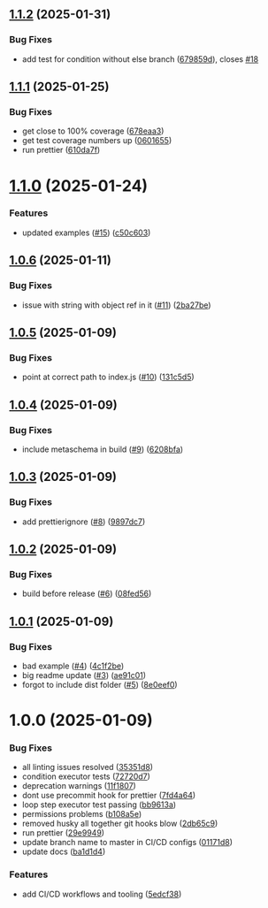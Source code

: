 ## [1.1.2](https://github.com/BelfordZ/open-rpc-flow/compare/v1.1.1...v1.1.2) (2025-01-31)


### Bug Fixes

* add test for condition without else branch ([679859d](https://github.com/BelfordZ/open-rpc-flow/commit/679859d0162eb9d8a80dbe8aaafe6fe4b579389b)), closes [#18](https://github.com/BelfordZ/open-rpc-flow/issues/18)

## [1.1.1](https://github.com/BelfordZ/open-rpc-flow/compare/v1.1.0...v1.1.1) (2025-01-25)


### Bug Fixes

* get close to 100% coverage ([678eaa3](https://github.com/BelfordZ/open-rpc-flow/commit/678eaa3f62c477c41a139c4209e547bfad74ff4b))
* get test coverage numbers up ([0601655](https://github.com/BelfordZ/open-rpc-flow/commit/0601655175e3ac160171488c865d4b42c489af06))
* run prettier ([610da7f](https://github.com/BelfordZ/open-rpc-flow/commit/610da7f8a84203b00d2beaf7b52040f3310b6d44))

# [1.1.0](https://github.com/BelfordZ/open-rpc-flow/compare/v1.0.6...v1.1.0) (2025-01-24)


### Features

* updated examples ([#15](https://github.com/BelfordZ/open-rpc-flow/issues/15)) ([c50c603](https://github.com/BelfordZ/open-rpc-flow/commit/c50c603f819fa5d4975a33a0525c075cf726dd88))

## [1.0.6](https://github.com/BelfordZ/open-rpc-flow/compare/v1.0.5...v1.0.6) (2025-01-11)


### Bug Fixes

* issue with string with object ref in it ([#11](https://github.com/BelfordZ/open-rpc-flow/issues/11)) ([2ba27be](https://github.com/BelfordZ/open-rpc-flow/commit/2ba27be8c36a64f39957686a815e8f915bc61e03))

## [1.0.5](https://github.com/BelfordZ/open-rpc-flow/compare/v1.0.4...v1.0.5) (2025-01-09)


### Bug Fixes

* point at correct path to index.js ([#10](https://github.com/BelfordZ/open-rpc-flow/issues/10)) ([131c5d5](https://github.com/BelfordZ/open-rpc-flow/commit/131c5d598fbd45ca024088eac6d3b20514e47ebe))

## [1.0.4](https://github.com/BelfordZ/open-rpc-flow/compare/v1.0.3...v1.0.4) (2025-01-09)


### Bug Fixes

* include metaschema in build ([#9](https://github.com/BelfordZ/open-rpc-flow/issues/9)) ([6208bfa](https://github.com/BelfordZ/open-rpc-flow/commit/6208bfaf3158625639c4dcc6af4e2df5d5006ad1))

## [1.0.3](https://github.com/BelfordZ/open-rpc-flow/compare/v1.0.2...v1.0.3) (2025-01-09)


### Bug Fixes

* add prettierignore ([#8](https://github.com/BelfordZ/open-rpc-flow/issues/8)) ([9897dc7](https://github.com/BelfordZ/open-rpc-flow/commit/9897dc7cb354fb9adfc14b5933caa99face4a7e2))

## [1.0.2](https://github.com/BelfordZ/open-rpc-flow/compare/v1.0.1...v1.0.2) (2025-01-09)

### Bug Fixes

- build before release ([#6](https://github.com/BelfordZ/open-rpc-flow/issues/6)) ([08fed56](https://github.com/BelfordZ/open-rpc-flow/commit/08fed563c27064ae74a7164f1c4a167a287ce405))

## [1.0.1](https://github.com/BelfordZ/open-rpc-flow/compare/v1.0.0...v1.0.1) (2025-01-09)

### Bug Fixes

- bad example ([#4](https://github.com/BelfordZ/open-rpc-flow/issues/4)) ([4c1f2be](https://github.com/BelfordZ/open-rpc-flow/commit/4c1f2bedd17fe041fe1536c3fa7d36ba508e80eb))
- big readme update ([#3](https://github.com/BelfordZ/open-rpc-flow/issues/3)) ([ae91c01](https://github.com/BelfordZ/open-rpc-flow/commit/ae91c01e701cddd4bf1725a6c170d3517760f940))
- forgot to include dist folder ([#5](https://github.com/BelfordZ/open-rpc-flow/issues/5)) ([8e0eef0](https://github.com/BelfordZ/open-rpc-flow/commit/8e0eef003801ee5f6c442a917a69c5f28b2e1a88))

# 1.0.0 (2025-01-09)

### Bug Fixes

- all linting issues resolved ([35351d8](https://github.com/BelfordZ/open-rpc-flow/commit/35351d8d03b35cb7bbf9723b92809066dbbf727e))
- condition executor tests ([72720d7](https://github.com/BelfordZ/open-rpc-flow/commit/72720d717e35949293abb3e34e663d08b9a1675d))
- deprecation warnings ([11f1807](https://github.com/BelfordZ/open-rpc-flow/commit/11f180744367c5655a2745aa82245f70fa1c2147))
- dont use precommit hook for prettier ([7fd4a64](https://github.com/BelfordZ/open-rpc-flow/commit/7fd4a642f51884202f61070dac6a175d66333809))
- loop step executor test passing ([bb9613a](https://github.com/BelfordZ/open-rpc-flow/commit/bb9613a2835f4a8abc22fdb6ea3326279316b223))
- permissions problems ([b108a5e](https://github.com/BelfordZ/open-rpc-flow/commit/b108a5e20e819eba3be124804a3d68ee01947926))
- removed husky all together git hooks blow ([2db65c9](https://github.com/BelfordZ/open-rpc-flow/commit/2db65c95d476a2ea40985b214c49553145869479))
- run prettier ([29e9949](https://github.com/BelfordZ/open-rpc-flow/commit/29e9949d295c37af60f86ad98768c3894a6f4d69))
- update branch name to master in CI/CD configs ([01171d8](https://github.com/BelfordZ/open-rpc-flow/commit/01171d8776e068491e4f0c2ccb9c612282195d2d))
- update docs ([ba1d1d4](https://github.com/BelfordZ/open-rpc-flow/commit/ba1d1d4e3af3d880fa796cb84c3a886bee9354fa))

### Features

- add CI/CD workflows and tooling ([5edcf38](https://github.com/BelfordZ/open-rpc-flow/commit/5edcf38c0a657fec114cacd0139f7e09f87256f3))
